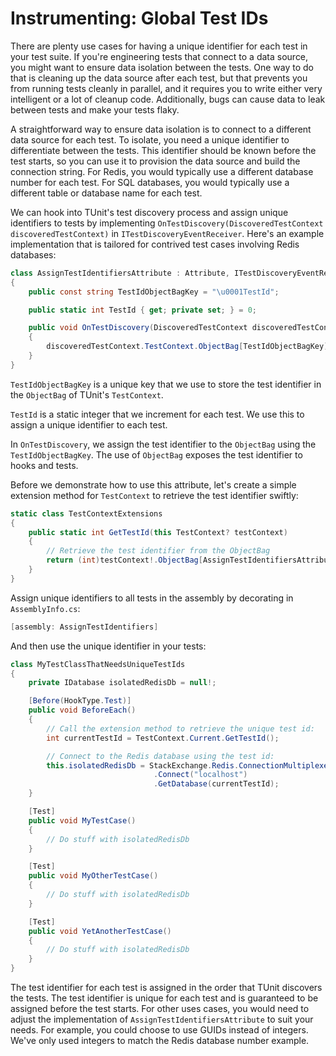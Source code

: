 # Instrumenting: Global Test IDs

There are plenty use cases for having a unique identifier for each test in your test suite. If you're engineering tests that connect to a data source, you might want to ensure data isolation between the tests. One way to do that is cleaning up the data source after each test, but that prevents you from running tests cleanly in parallel, and it requires you to write either very intelligent or a lot of cleanup code. Additionally, bugs can cause data to leak between tests and make your tests flaky.

A straightforward way to ensure data isolation is to connect to a different data source for each test. To isolate, you need a unique identifier to differentiate between the tests. This identifier should be known before the test starts, so you can use it to provision the data source and build the connection string. For Redis, you would typically use a different database number for each test. For SQL databases, you would typically use a different table or database name for each test.

We can hook into TUnit's test discovery process and assign unique identifiers to tests by implementing `OnTestDiscovery(DiscoveredTestContext discoveredTestContext)` in `ITestDiscoveryEventReceiver`. Here's an example implementation that is tailored for contrived test cases involving Redis databases:

```csharp
class AssignTestIdentifiersAttribute : Attribute, ITestDiscoveryEventReceiver
{
    public const string TestIdObjectBagKey = "\u0001TestId";

    public static int TestId { get; private set; } = 0;

    public void OnTestDiscovery(DiscoveredTestContext discoveredTestContext)
    {
        discoveredTestContext.TestContext.ObjectBag[TestIdObjectBagKey] = TestId++;
    }
}
```

`TestIdObjectBagKey` is a unique key that we use to store the test identifier in the `ObjectBag` of TUnit's `TestContext`.

`TestId` is a static integer that we increment for each test. We use this to assign a unique identifier to each test.

In `OnTestDiscovery`, we assign the test identifier to the `ObjectBag` using the `TestIdObjectBagKey`. The use of `ObjectBag` exposes the test identifier to hooks and tests.

Before we demonstrate how to use this attribute, let's create a simple extension method for `TestContext` to retrieve the test identifier swiftly:

```csharp
static class TestContextExtensions
{
    public static int GetTestId(this TestContext? testContext)
    {
        // Retrieve the test identifier from the ObjectBag
        return (int)testContext!.ObjectBag[AssignTestIdentifiersAttribute.TestIdObjectBagKey]!;
    }
}
```

Assign unique identifiers to all tests in the assembly by decorating in `AssemblyInfo.cs`:

```csharp
[assembly: AssignTestIdentifiers]
```

And then use the unique identifier in your tests:

```csharp
class MyTestClassThatNeedsUniqueTestIds
{
    private IDatabase isolatedRedisDb = null!;

    [Before(HookType.Test)]
    public void BeforeEach()
    {
        // Call the extension method to retrieve the unique test id:
        int currentTestId = TestContext.Current.GetTestId();

        // Connect to the Redis database using the test id:
        this.isolatedRedisDb = StackExchange.Redis.ConnectionMultiplexer
                                .Connect("localhost")
                                .GetDatabase(currentTestId);
    }

    [Test]
    public void MyTestCase()
    {
        // Do stuff with isolatedRedisDb
    }

    [Test]
    public void MyOtherTestCase()
    {
        // Do stuff with isolatedRedisDb
    }

    [Test]
    public void YetAnotherTestCase()
    {
        // Do stuff with isolatedRedisDb
    }
}
```

The test identifier for each test is assigned in the order that TUnit discovers the tests. The test identifier is unique for each test and is guaranteed to be assigned before the test starts. For other uses cases, you would need to adjust the implementation of `AssignTestIdentifiersAttribute` to suit your needs. For example, you could choose to use GUIDs instead of integers. We've only used integers to match the Redis database number example.

